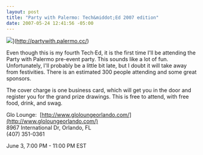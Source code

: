 ```yaml
---
layout: post
title: "Party with Palermo: Tech&middot;Ed 2007 edition"
date: 2007-05-24 12:41:56 -05:00
---
```


![](http://farm1.static.flickr.com/206/498762885_26806c75c9_m.jpg)](http://partywith.palermo.cc/)

Even though this is my fourth Tech·Ed, it is the first time I'll be attending the Party with Palermo pre-event party. This sounds like a lot of fun. Unfortunately, I'll probably be a little bit late, but I doubt it will take away from festivities. There is an estimated 300 people attending and some great sponsors.

The cover charge is one business card, which will get you in the door and register you for the grand prize drawings. This is free to attend, with free food, drink, and swag.

Glo Lounge:  [http://www.gloloungeorlando.com/](http://www.gloloungeorlando.com/)  
8967 International Dr, Orlando, FL  
(407) 351-0361

June 3, 7:00 PM - 11:00 PM EST
